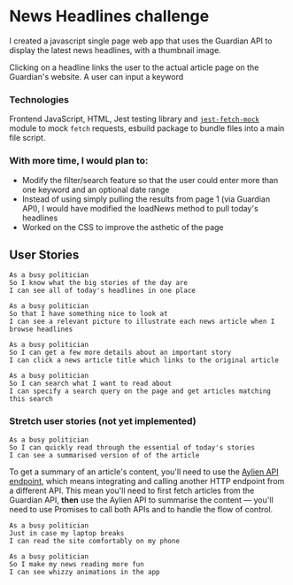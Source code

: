# News Headlines challenge

I created a javascript single page web app that uses the Guardian API to display the latest news headlines, with a thumbnail image. 

Clicking on a headline links the user to the actual article page on the Guardian's website. A user can input a keyword 

### Technologies

Frontend JavaScript, HTML, Jest testing library and [`jest-fetch-mock`](https://www.npmjs.com/package/jest-fetch-mock) module to mock `fetch` requests, esbuild package to bundle files into a main file script. 

### With more time, I would plan to:

- Modify the filter/search feature so that the user could enter more than one keyword and an optional date range
- Instead of using simply pulling the results from page 1 (via Guardian API), I would have modified the loadNews method to pull today's headlines
- Worked on the CSS to improve the asthetic of the page

## User Stories

```
As a busy politician
So I know what the big stories of the day are
I can see all of today's headlines in one place
```

```
As a busy politician
So that I have something nice to look at
I can see a relevant picture to illustrate each news article when I browse headlines
```

```
As a busy politician
So I can get a few more details about an important story
I can click a news article title which links to the original article
```

```
As a busy politician
So I can search what I want to read about
I can specify a search query on the page and get articles matching this search
```

### Stretch user stories (not yet implemented)

```
As a busy politician
So I can quickly read through the essential of today's stories
I can see a summarised version of of the article 
```

To get a summary of an article's content, you'll need to use the [Aylien API
endpoint](https://docs.aylien.com/textapi/endpoints/#summarization), which means
integrating and calling another HTTP endpoint from a different API. This mean you'll need
to first fetch articles from the Guardian API, **then** use the Aylien API to summarise
the content — you'll need to use Promises to call both APIs and to handle the flow of
control.

```
As a busy politician
Just in case my laptop breaks
I can read the site comfortably on my phone
```

```
As a busy politician
So I make my news reading more fun
I can see whizzy animations in the app
```
